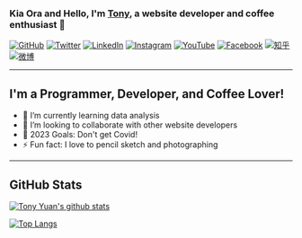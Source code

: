 ### Kia Ora and Hello, I'm [Tony](https://tony-yuan.tk), a website developer and coffee enthusiast 👋

<p align="left">
<a href="https://github.com/yuan901202"><img src="https://img.shields.io/github/followers/yuan901202?style=social" alt="GitHub"></a>
<a href="https://twitter.com/yuan901202"><img src="https://img.shields.io/twitter/follow/yuan901202?style=social" alt="Twitter"></a>
<a href="https://www.linkedin.com/in/yuan901202"><img src="https://img.shields.io/badge/LinkedIn--_.svg?style=social&logo=linkedin" alt="LinkedIn"></a>
<a href="https://www.instagram.com/yuan901202/"><img src="https://img.shields.io/badge/Instagram--_.svg?style=social&logo=instagram" alt="Instagram"></a>
<a href="https://www.youtube.com/user/yuan901202"><img src="https://img.shields.io/badge/YouTube--_.svg?style=social&logo=youtube" alt="YouTube"></a>
<a href="https://www.facebook.com/yuan901202"><img src="https://img.shields.io/badge/Facebook--_.svg?style=social&logo=facebook" alt="Facebook"></a>
<a href="https://www.zhihu.com/people/yuan901202"><img src="https://img.shields.io/badge/知乎--_.svg?style=social&logo=zhihu" alt="知乎"></a>
<a href="http://www.weibo.com/235679813"><img src="https://img.shields.io/badge/微博--_.svg?style=social&logo=sina-weibo" alt="微博"></a>
</p>

---

## I'm a Programmer, Developer, and Coffee Lover!

- 🌱 I’m currently learning data analysis
- 👯 I’m looking to collaborate with other website developers
- 🥅 2023 Goals: Don't get Covid!
- ⚡ Fun fact: I love to pencil sketch and photographing

---

## GitHub Stats

[![Tony Yuan's github stats](https://github-readme-stats.vercel.app/api?username=yuan901202&show_icons=true)](https://github.com/yuan901202)

[![Top Langs](https://github-readme-stats.vercel.app/api/top-langs/?username=yuan901202&layout=compact)](https://github.com/yuan901202)
